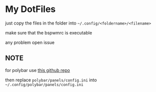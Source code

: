# My DotFiles

just copy the files in the folder into `~/.config/<foldername>/<filename>`

make sure that the bspwmrc is executable

any problem open issue

## NOTE

for polybar use [this github repo](https://github.com/adi1090x/polybar-themes)

then replace `polybar/panels/config.ini` into `~/.config/polybar/panels/config.ini`
